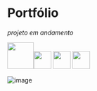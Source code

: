 # Portfólio
*projeto em andamento*

<img src="https://cdn.jsdelivr.net/gh/devicons/devicon@latest/icons/vuejs/vuejs-original-wordmark.svg"  width='60px' /><img src="https://cdn.jsdelivr.net/gh/devicons/devicon/icons/git/git-original.svg" width='40px' /> <img src="https://cdn.jsdelivr.net/gh/devicons/devicon/icons/javascript/javascript-original.svg" width='40px' /> <img src="https://cdn.jsdelivr.net/gh/devicons/devicon/icons/css3/css3-original.svg" width='40px' /> 

![image](https://github.com/Stellazen/portoflioNew/assets/109876174/efb28fdd-cea2-4afa-9a40-342b7e0cc9ef)
